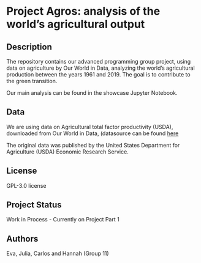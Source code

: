 # Project Agros: analysis of the world’s agricultural output

## Description
The repository contains our advanced programming group project, using data on agriculture by Our World in Data, analyzing the world’s agricultural production between the years 1961 and 2019. The goal is to contribute to the green transition.

Our main analysis can be found in the showcase Jupyter Notebook. 

## Data
We are using data on Agricultural total factor productivity (USDA), downloaded from Our World in Data, (datasource can be found [here](https://github.com/owid/owid-datasets/tree/master/datasets/Agricultural%20total%20factor%20productivity%20(USDA))

The original data was published by the United States Department for Agriculture (USDA) Economic Research Service.

## License
GPL-3.0 license

## Project Status
Work in Process - Currently on Project Part 1

## Authors
Eva, Julia, Carlos and Hannah (Group 11)

